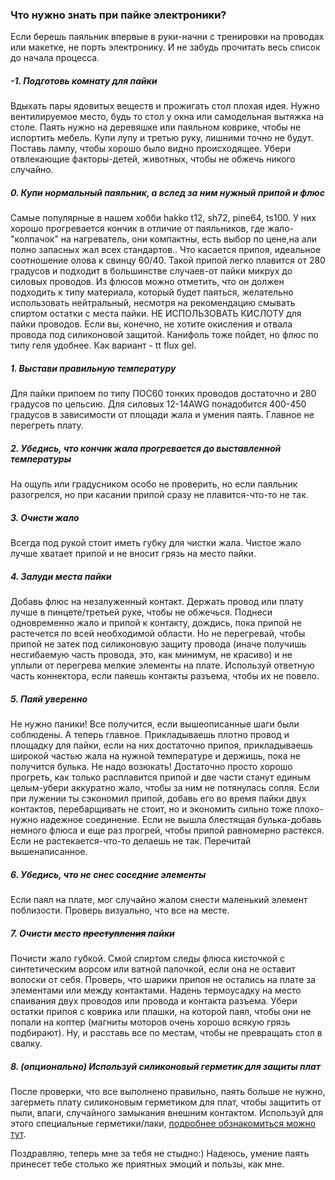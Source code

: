 ### Что нужно знать при пайке электроники?

Если берешь паяльник впервые в руки-начни с тренировки на проводах или макетке, не порть электронику. И не забудь прочитать весь список до начала процесса.

##### -1. Подготовь комнату для пайки
Вдыхать пары ядовитых веществ и прожигать стол плохая идея. Нужно вентилируемое место, будь то стол у окна или самодельная вытяжка на столе. Паять нужно на деревяшке или паяльном коврике, чтобы не испортить мебель. Купи лупу и третью руку, лишними точно не будут. Поставь лампу, чтобы хорошо было видно происходящее. Убери отвлекающие факторы-детей, животных, чтобы не обжечь никого случайно.

##### 0. Купи нормальный паяльник, а вслед за ним нужный припой и флюс
Самые популярные в нашем хобби hakko t12, sh72, pine64, ts100. У них хорошо прогревается кончик в отличие от паяльников, где жало-"колпачок" на нагреватель, они компактны, есть выбор по цене,на али полно запасных жал всех стандартов..
Что касается припоя, идеальное соотношение олова к свинцу 60/40. Такой припой легко плавится от 280 градусов и подходит в большинстве случаев-от пайки микрух до силовых проводов.
Из флюсов можно отметить, что он должен подходить к типу материала, который будет паяться, желательно использовать нейтральный, несмотря на рекомендацию смывать спиртом остатки с места пайки.
НЕ ИСПОЛЬЗОВАТЬ КИСЛОТУ для пайки проводов. Если вы, конечно, не хотите окисления и отвала провода под силиконовой защитой.
Канифоль тоже пойдет, но флюс по типу геля удобнее. Как вариант - tt flux gel.

##### 1. Выстави правильную температуру
Для пайки припоем по типу ПОС60 тонких проводов достаточно и 280 градусов по цельсию. Для силовых 12-14AWG понадобится 400-450 градусов в зависимости от площади жала и умения паять.
Главное не перегреть плату.

##### 2. Убедись, что кончик жала прогревается до выставленной температуры
На ощупь или градусником особо не проверить, но если паяльник разогрелся, но при касании припой сразу не плавится-что-то не так.

##### 3. Очисти жало
Всегда под рукой стоит иметь губку для чистки жала. Чистое жало лучше хватает припой и не вносит грязь на место пайки.

##### 4. Залуди места пайки
Добавь флюс на незалуженный контакт. Держать провод или плату лучше в пинцете/третьей руке, чтобы не обжечься. Поднеси одновременно жало и припой к контакту, дождись, пока припой не растечется по всей необходимой области. Но не перегревай, чтобы припой не затек под силиконовую защиту провода (иначе получишь несгибаемую часть провода, это, как минимум, не красиво) и не уплыли от перегрева мелкие элементы на плате.
Используй ответную часть коннектора, если паяешь контакты разъема, чтобы их не повело. 

##### 5. Паяй уверенно
Не нужно паники! Все получится, если вышеописанные шаги были соблюдены. А теперь главное. Прикладываешь плотно провод и площадку для пайки, если на них достаточно припоя, прикладываешь широкой частью жала на нужной температуре и держишь, пока не получится булька. Не надо возюкать! Достаточно просто хорошо прогреть, как только расплавится припой и две части станут единым целым-убери аккуратно жало, чтобы за ним не потянулась сопля. Если при лужении ты сэкономил припой, добавь его во время пайки двух контактов, перебарщивать не стоит, но и экономить сильно тоже плохо-нужно надежное соединение. Если не вышла блестящая булька-добавь немного флюса и еще раз прогрей, чтобы припой равномерно растекся.
Если не растекается-что-то делаешь не так. Перечитай вышенаписанное.

##### 6. Убедись, что не снес соседние элементы
Если паял на плате, мог случайно жалом снести маленький элемент поблизости. Проверь визуально, что все на месте.

##### 7. Очисти место ~~преступления~~ пайки
Почисти жало губкой. Смой спиртом следы флюса кисточкой с синтетическим ворсом или ватной палочкой, если она не оставит волоски от себя. Проверь, что шарики припоя не остались на плате за элементами или между контактами. Надень термоусадку на место спаивания двух проводов или провода и контакта разъема. Убери остатки припоя с коврика или плашки, на которой паял, чтобы они не попали на коптер (магниты моторов очень хорошо всякую грязь подбирают). Ну, и расставь все по местам, чтобы не превращать стол в свалку.

##### 8. (опционально) Используй силиконовый герметик для защиты плат
После проверки, что все выполнено правильно, паять больше не нужно, загерметь плату силиконовым герметиком для плат, чтобы защитить от пыли, влаги, случайного замыкания внешним контактом. Используй для этого специальные герметики/лаки, [подробнее обзнакомиться можно тут](https://propwashservice.ru/docs/community/coating.html).

Поздравляю, теперь мне за тебя не стыдно:) Надеюсь, умение паять принесет тебе столько же приятных эмоций и пользы, как мне.
